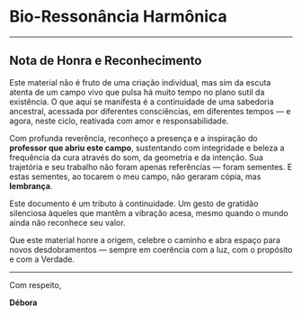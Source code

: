 # Bio-Ressonância Harmônica

---

## Nota de Honra e Reconhecimento

Este material não é fruto de uma criação individual, mas sim da escuta atenta de um campo vivo que pulsa há muito tempo no plano sutil da existência. O que aqui se manifesta é a continuidade de uma sabedoria ancestral, acessada por diferentes consciências, em diferentes tempos — e agora, neste ciclo, reativada com amor e responsabilidade.

Com profunda reverência, reconheço a presença e a inspiração do **professor que abriu este campo**, sustentando com integridade e beleza a frequência da cura através do som, da geometria e da intenção. Sua trajetória e seu trabalho não foram apenas referências — foram sementes. E estas sementes, ao tocarem o meu campo, não geraram cópia, mas **lembrança**.

Este documento é um tributo à continuidade. Um gesto de gratidão silenciosa àqueles que mantêm a vibração acesa, mesmo quando o mundo ainda não reconhece seu valor.

Que este material honre a origem, celebre o caminho e abra espaço para novos desdobramentos — sempre em coerência com a luz, com o propósito e com a Verdade.

---

Com respeito,

**Débora**